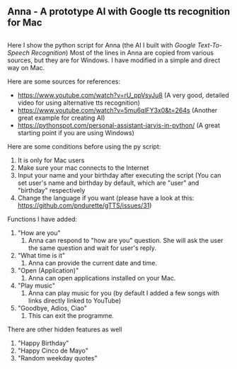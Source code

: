 ## <h2> Anna - A prototype AI with Google tts recognition for Mac <h2>

Here I show the python script for Anna (the AI I built with *Google Text-To-Speech Recognition*)
Most of the lines in Anna are copied from various sources, but they are for Windows. I have modified in a simple and direct way on Mac.

Here are some sources for references:
* https://www.youtube.com/watch?v=rU_ppVsyJu8 (A very good, detailed video for using alternative tts recognition)
* https://www.youtube.com/watch?v=5mu6qlFY3x0&t=264s (Another great example for creating AI)
* https://pythonspot.com/personal-assistant-jarvis-in-python/ (A great starting point if you are using Windows)

Here are some conditions before using the py script:
1. It is only for Mac users
1. Make sure your mac connects to the Internet
1. Input your name and your birthday after executing the script (You can set user's name and birthday by default, which are "user" and "birthday" respectively
1. Change the language if you want (please have a look at this: https://github.com/pndurette/gTTS/issues/31)

Functions I have added:
1. "How are you"
    1. Anna can respond to "how are you" question. She will ask the user the same question and wait for user's reply.
1. "What time is it"
    1. Anna can provide the current date and time.
1. "Open (Application)"
    1. Anna can open applications installed on your Mac.
1. "Play music"
    1. Anna can play music for you (by default I added a few songs with links directly linked to YouTube)
1. "Goodbye, Adios, Ciao"
    1. This can exit the programme.

There are other hidden features as well
1. "Happy Birthday"
2. "Happy Cinco de Mayo"
3. "Random weekday quotes"
